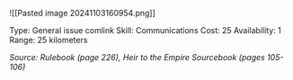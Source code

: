![[Pasted image 20241103160954.png]]

Type: General issue comlink
Skill: Communications
Cost: 25
Availability: 1
Range: 25 kilometers

*Source: Rulebook (page 226), Heir to the Empire Sourcebook (pages 105-106)*